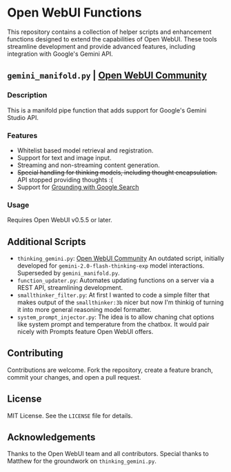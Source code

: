 # Open WebUI Functions

This repository contains a collection of helper scripts and enhancement functions designed to extend the capabilities of Open WebUI. These tools streamline development and provide advanced features, including integration with Google's Gemini API.

## `gemini_manifold.py` | [Open WebUI Community](https://openwebui.com/f/suurt8ll/gemini_manifold)

### Description

This is a manifold pipe function that adds support for Google's Gemini Studio API.

### Features

-   Whitelist based model retrieval and registration.
-   Support for text and image input.
-   Streaming and non-streaming content generation.
-   ~~Special handling for thinking models, including thought encapsulation.~~ API stopped providing thoughts :(
-   Support for [Grounding with Google Search](https://ai.google.dev/gemini-api/docs/grounding?lang=python)

### Usage

Requires Open WebUI v0.5.5 or later.

## Additional Scripts

-   `thinking_gemini.py`: [Open WebUI Community](https://openwebui.com/f/suurt8ll/thinking_gemini) An outdated script, initially developed for `gemini-2.0-flash-thinking-exp` model interactions. Superseded by `gemini_manifold.py`.
-   `function_updater.py`: Automates updating functions on a server via a REST API, streamlining development.
-   `smallthinker_filter.py`: At first I wanted to code a simple filter that makes output of the `smallthinker:3b` nicer but now I'm thinkig of turning it into more general reasoning model formatter.
-   `system_prompt_injector.py`: The idea is to allow chaning chat options like system prompt and temperature from the chatbox. It would pair nicely with Prompts feature Open WebUI offers.

## Contributing

Contributions are welcome. Fork the repository, create a feature branch, commit your changes, and open a pull request.

## License

MIT License. See the `LICENSE` file for details.

## Acknowledgements

Thanks to the Open WebUI team and all contributors. Special thanks to Matthew for the groundwork on `thinking_gemini.py`.
